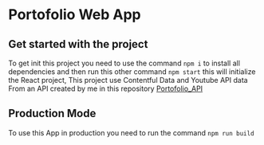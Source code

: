 # Portofolio Web App

## Get started with the project

To get init this project you need to use the command ``` npm i ``` to install all dependencies and then run this other command ``` npm start ``` this will initialize the React project, This project use Contentful Data and Youtube API data From an API created by me in this repository [Portofolio_API](https://github.com/JorgeDuranAlcala/portofolio_API)

## Production Mode

To use this App in production you need to run the command ```npm run build ``` 
